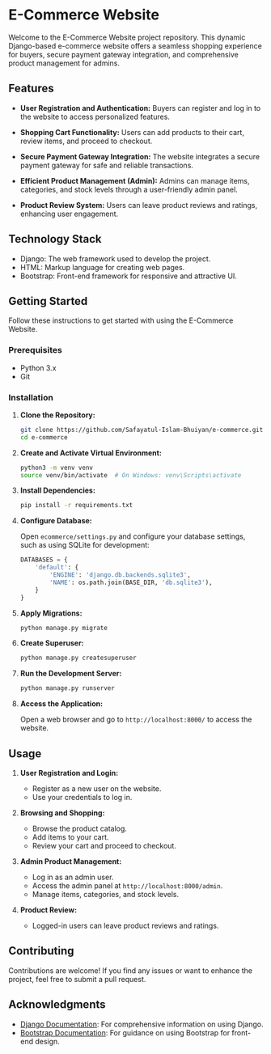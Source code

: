 # E-Commerce Website

Welcome to the E-Commerce Website project repository. This dynamic Django-based e-commerce website offers a seamless shopping experience for buyers, secure payment gateway integration, and comprehensive product management for admins.

## Features

- **User Registration and Authentication:** Buyers can register and log in to the website to access personalized features.

- **Shopping Cart Functionality:** Users can add products to their cart, review items, and proceed to checkout.

- **Secure Payment Gateway Integration:** The website integrates a secure payment gateway for safe and reliable transactions.

- **Efficient Product Management (Admin):** Admins can manage items, categories, and stock levels through a user-friendly admin panel.

- **Product Review System:** Users can leave product reviews and ratings, enhancing user engagement.

## Technology Stack

- Django: The web framework used to develop the project.
- HTML: Markup language for creating web pages.
- Bootstrap: Front-end framework for responsive and attractive UI.

## Getting Started

Follow these instructions to get started with using the E-Commerce Website.

### Prerequisites

- Python 3.x
- Git

### Installation

1. **Clone the Repository:**

    ```bash
    git clone https://github.com/Safayatul-Islam-Bhuiyan/e-commerce.git
    cd e-commerce
    ```

2. **Create and Activate Virtual Environment:**

    ```bash
    python3 -m venv venv
    source venv/bin/activate  # On Windows: venv\Scripts\activate
    ```

3. **Install Dependencies:**

    ```bash
    pip install -r requirements.txt
    ```

4. **Configure Database:**

    Open `ecommerce/settings.py` and configure your database settings, such as using SQLite for development:

    ```python
    DATABASES = {
        'default': {
            'ENGINE': 'django.db.backends.sqlite3',
            'NAME': os.path.join(BASE_DIR, 'db.sqlite3'),
        }
    }
    ```

5. **Apply Migrations:**

    ```bash
    python manage.py migrate
    ```

6. **Create Superuser:**

    ```bash
    python manage.py createsuperuser
    ```

7. **Run the Development Server:**

    ```bash
    python manage.py runserver
    ```

8. **Access the Application:**

    Open a web browser and go to `http://localhost:8000/` to access the website.

## Usage

1. **User Registration and Login:**

    - Register as a new user on the website.
    - Use your credentials to log in.

2. **Browsing and Shopping:**

    - Browse the product catalog.
    - Add items to your cart.
    - Review your cart and proceed to checkout.

3. **Admin Product Management:**

    - Log in as an admin user.
    - Access the admin panel at `http://localhost:8000/admin`.
    - Manage items, categories, and stock levels.

4. **Product Review:**

    - Logged-in users can leave product reviews and ratings.

## Contributing

Contributions are welcome! If you find any issues or want to enhance the project, feel free to submit a pull request.


## Acknowledgments

- [Django Documentation](https://docs.djangoproject.com/): For comprehensive information on using Django.
- [Bootstrap Documentation](https://getbootstrap.com/docs/): For guidance on using Bootstrap for front-end design.
